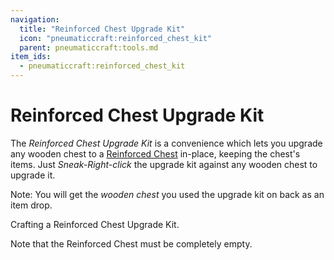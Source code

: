 ```yaml
---
navigation:
  title: "Reinforced Chest Upgrade Kit"
  icon: "pneumaticcraft:reinforced_chest_kit"
  parent: pneumaticcraft:tools.md
item_ids:
  - pneumaticcraft:reinforced_chest_kit
---
```


# Reinforced Chest Upgrade Kit

The *Reinforced Chest Upgrade Kit* is a convenience which lets you upgrade any wooden chest to a [Reinforced Chest](../machines/reinforced_chest.md) in-place, keeping the chest's items. Just *Sneak-Right-click* the upgrade kit against any wooden chest to upgrade it.

Note: You will get the *wooden chest* you used the upgrade kit on back as an item drop.

Crafting a Reinforced Chest Upgrade Kit.

Note that the Reinforced Chest must be completely empty.

<Recipe id="pneumaticcraft:reinforced_chest_kit" />

